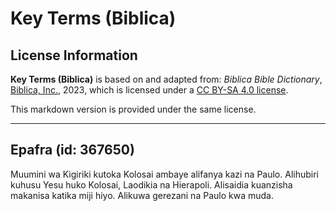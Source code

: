 # Key Terms (Biblica)

## License Information

**Key Terms (Biblica)** is based on and adapted from: _Biblica Bible Dictionary_, [Biblica, Inc.](https://www.biblica.com/), 2023, which is licensed under a [CC BY-SA 4.0 license](https://creativecommons.org/licenses/by-sa/4.0/legalcode.en).

This markdown version is provided under the same license.



--------------------------------

## Epafra (id: 367650)

Muumini wa Kigiriki kutoka Kolosai ambaye alifanya kazi na Paulo. Alihubiri kuhusu Yesu huko Kolosai, Laodikia na Hierapoli. Alisaidia kuanzisha makanisa katika miji hiyo. Alikuwa gerezani na Paulo kwa muda.


